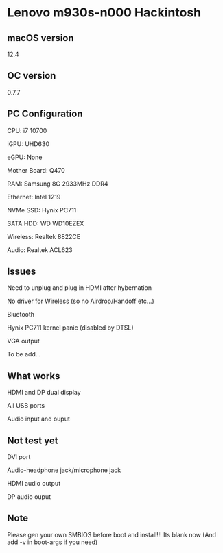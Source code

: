 # Lenovo m930s-n000 Hackintosh

## macOS version
12.4

## OC version
0.7.7

## PC Configuration
CPU: i7 10700

iGPU: UHD630

eGPU: None

Mother Board: Q470

RAM: Samsung 8G 2933MHz DDR4

Ethernet: Intel 1219

NVMe SSD: Hynix PC711

SATA HDD: WD WD10EZEX

Wireless: Realtek 8822CE

Audio: Realtek ACL623

## Issues
Need to unplug and plug in HDMI after hybernation

No driver for Wireless (so no Airdrop/Handoff etc...)

Bluetooth

Hynix PC711 kernel panic (disabled by DTSL)

VGA output

To be add...

## What works
HDMI and DP dual display

All USB ports

Audio input and ouput

## Not test yet
DVI port

Audio-headphone jack/microphone jack

HDMI audio output

DP audio ouput

## Note
Please gen your own SMBIOS before boot and install!!! Its blank now (And add -v in boot-args if you need)

